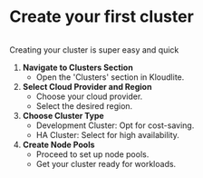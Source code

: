 # Create your first cluster

&#x20;       &#x20;

<figure><img src="../../.gitbook/assets/Screenshot 2024-02-21 at 11.13.08 AM.png" alt=""><figcaption></figcaption></figure>

Creating your cluster is super easy and quick

1. **Navigate to Clusters Section**
   * Open the 'Clusters' section in Kloudlite.
2. **Select Cloud Provider and Region**
   * Choose your cloud provider.
   * Select the desired region.
3. **Choose Cluster Type**
   * Development Cluster: Opt for cost-saving.
   * HA Cluster: Select for high availability.
4. **Create Node Pools**
   * Proceed to set up node pools.
   * Get your cluster ready for workloads.
